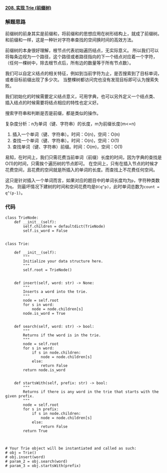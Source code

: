 **[208. 实现 Trie (前缀树)](https://leetcode-cn.com/problems/implement-trie-prefix-tree/)**



### 解题思路
前缀树的前身其实是前缀和，将前缀和的思想应用在树形结构上，就成了前缀树。
和前缀和一样，这是一种针对字符串查找的空间换时间的高效方法。

前缀树的本身很好理解，根节点代表初始遍历结点，无实际意义。
所以我们可以将每条边视为一个路径，这个路径或者路径指向的下一个结点对应着一个字符，（任何一棵树中，除去根节点后，所有边的数量等于所有节点数）。

我们可以自定义结点的相关特征，例如到当前字符为止，是否搜索到了目标单词，或者目标前缀出现了多少次。
当整棵树都访问完也没有发现目标即可认为搜索失败。

我们初始化的时候需要定义结点意义，可用字典，也可以另外定义一个结点类、
插入结点的时候需要将结点相应的特性也定义好。

搜索字符串和判断是否是前缀，都是类似的操作。

复杂度分析：n为单词（键、字符串）的长度，m为前缀长度(m<=n)
1. 插入一个单词（键、字符串）。时间：O(n)，空间：O(n)
2. 查找一个单词（键、字符串）。时间：O(n)，空间：O(1)
3. 查找单词（键、字符串）前缀。时间：O(m)，空间：O(1)

易知，在时间上，我们只需花费当前单词（前缀）长度的时间，因为字典的查找是O(1)的时间，只需挨个遍历树的节点即可。
在空间上，只有在插入节点的时候才花费空间，且花费的空间就是所插入的单词的长度。而查找上不花费任何空间。

这只是针对插入一个单词而言，如果对应的题目中的单词长度均为`p`，字符种类数为`q`，
则最坏情况下建树的时间和空间花费均是`O(q^p)`，此时单词总数为`count = q^(p-1)`。

### 代码
```python3
class TrieNode:
    def __init__(self):
        self.children = defaultdict(TrieNode)
        self.is_word = False


class Trie:

    def __init__(self):
        """
        Initialize your data structure here.
        """
        self.root = TrieNode()


    def insert(self, word: str) -> None:
        """
        Inserts a word into the trie.
        """
        node = self.root
        for s in word:
            node = node.children[s]
        node.is_word = True


    def search(self, word: str) -> bool:
        """
        Returns if the word is in the trie.
        """
        node = self.root
        for s in word:
            if s in node.children:
                node = node.children[s]
            else:
                return False
        return node.is_word


    def startsWith(self, prefix: str) -> bool:
        """
        Returns if there is any word in the trie that starts with the given prefix.
        """
        node = self.root
        for s in prefix:
            if s in node.children:
                node = node.children[s]
            else:
                return False
        return True
        


# Your Trie object will be instantiated and called as such:
# obj = Trie()
# obj.insert(word)
# param_2 = obj.search(word)
# param_3 = obj.startsWith(prefix)

```
